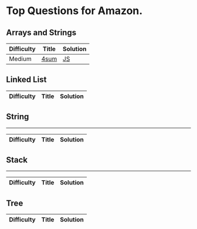 # Top Questions for Amazon.

## Arrays and Strings

| Difficulty | Title | Solution |
| ---------- | ----- | -------- |
| Medium | [4sum](https://leetcode.com/problems/4sum/) | [JS](./algorithms/array/4sum.js) |

## Linked List

| Difficulty | Title | Solution |
| ---------- | ----- | -------- |


## String
--------

| Difficulty | Title | Solution |
| ---------- | ----- | -------- |


## Stack
--------

| Difficulty | Title | Solution |
| ---------- | ----- | -------- |


## Tree

| Difficulty | Title | Solution |
| ---------- | ----- | -------- |
